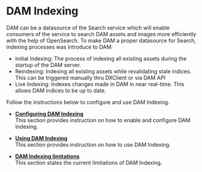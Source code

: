 # DAM Indexing

DAM can be a datasource of the Search service which will enable consumers of the service to search DAM assets and images more efficiently with the help of OpenSearch. To make DAM a proper datasource for Search, indexing processes was introduce to DAM:

- Initial Indexing: The process of indexing all existing assets during the startup of the DAM server.
- Reindexing: Indexing all existing assets while revalidating stale indices. This can be triggered manually thru DXClient or via DAM API
- Live Indexing: Indexes changes made in DAM in near real-time. This allows DAM indices to be up to date.


Follow the instructions below to configure and use DAM Indexing.

- **[Configuring DAM Indexing](./configure_dam_indexing.md)**  
This section provides instruction on how to enable and configure DAM Indexing.

- **[Using DAM Indexing](./using_dam_indexing.md)**  
This section provides instruction on how to use DAM Indexing.

- **[DAM Indexing limitations](../../limitations/index.md)**  
This section states the current limitations of DAM Indexing.

